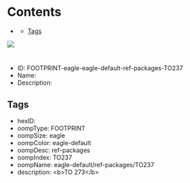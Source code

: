 



Contents
========

* [](#)
	* [Tags](#tags)
  
![][im]
# 

- ID: FOOTPRINT-eagle-eagle-default-ref-packages-TO237
- Name: 
- Description: 

## Tags

- hexID: 
- oompType: FOOTPRINT
- oompSize: eagle
- oompColor: eagle-default
- oompDesc: ref-packages
- oompIndex: TO237
- oompName: eagle-default/ref-packages/TO237
- description: &lt;b&gt;TO 273&lt;/b&gt;



[im]: image.png
